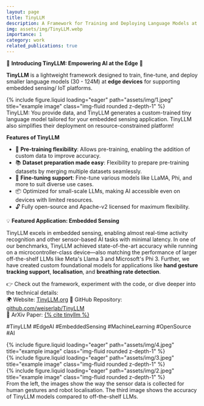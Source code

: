 ```yaml
---
layout: page
title: TinyLLM
description: A Framework for Training and Deploying Language Models at the Edge
img: assets/img/TinyLLM.webp
importance: 1
category: work
related_publications: true
---
```


🚀 **Introducing TinyLLM: Empowering AI at the Edge** 🌟

**TinyLLM** is a lightweight framework designed to train, fine-tune, and deploy smaller language models (30 - 124M) at **edge devices** for supporting embedded sensing/ IoT platforms.

<div class="row">
    <div class="col-sm mt-3 mt-md-0">
        {% include figure.liquid loading="eager" path="assets/img/1.jpeg" title="example image" class="img-fluid rounded z-depth-1" %}
    </div>
</div>
<div class="caption">
    TinyLLM: You provide data, and TinyLLM generates a custom-trained tiny language model tailored for your embedded sensing application. TinyLLM also simplifies their deployment on resource-constrained platform!
</div>

**Features of TinyLLM**

- 🧩 **Pre-training flexibility**: Allows pre-training, enabling the addition of custom data to improve accuracy.
- 📚 **Dataset preparation made easy**: Flexibility to prepare pre-training datasets by merging multiple datasets seamlessly.
- 🔄 **Fine-tuning support**: Fine-tune various models like LLaMA, Phi, and more to suit diverse use cases.
- 📦 Optimized for small-scale LLMs, making AI accessible even on devices with limited resources.
- 🔓 Fully open-source and Apache-v2 licensed for maximum flexibility.

💡 **Featured Application: Embedded Sensing**

TinyLLM excels in embedded sensing, enabling almost real-time activity recognition and other sensor-based AI tasks with minimal latency. In one of our benchmarks, TinyLLM achieved state-of-the-art accuracy while running on a microcontroller-class device—also matching the performance of larger off-the-shelf LLMs like Meta's Llama 3 and Microsoft's Phi 3. Further, we have created custom foundational models for applications like **hand gesture tracking support**, **localisation**, and **breathing rate detection**.

👉 Check out the framework, experiment with the code, or dive deeper into the technical details:  
 🌍 Website: [TinyLLM.org](https://tinyllm.org/)
🔗 GitHub Repository: [github.com/weiserlab/TinyLLM](https://github.com/weiserlab/TinyLLM)  
 📄 ArXiv Paper: [{% cite tinyllm %}](https://arxiv.org/abs/2412.15304)

#TinyLLM #EdgeAI #EmbeddedSensing #MachineLearning #OpenSource #AI

<div class="row">
    <div class="col-sm mt-3 mt-md-0">
        {% include figure.liquid loading="eager" path="assets/img/4.jpeg" title="example image" class="img-fluid rounded z-depth-1" %}
    </div>
    <div class="col-sm mt-3 mt-md-0">
        {% include figure.liquid loading="eager" path="assets/img/3.jpeg" title="example image" class="img-fluid rounded z-depth-1" %}
    </div>
    <div class="col-sm mt-3 mt-md-0">
        {% include figure.liquid loading="eager" path="assets/img/2.jpeg" title="example image" class="img-fluid rounded z-depth-1" %}
    </div>
</div>
<div class="caption">
    From the left, the images show the way the sensor data is collected for human gestures and robot localisation. The third image shows the accuracy of TinyLLM models compared to off-the-shelf LLMs.
</div>
